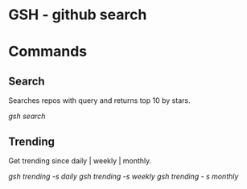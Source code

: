 # GSH - github search

# Commands

## Search
Searches repos with query and returns top 10 by stars.

*gsh search <query>* 

## Trending
Get trending since daily | weekly | monthly.

*gsh trending -s daily*
*gsh trending -s weekly*
*gsh trending - s monthly*

